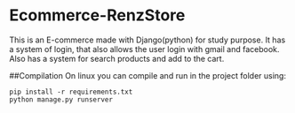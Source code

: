 # Ecommerce-RenzStore
This is an E-commerce made with Django(python) for study purpose. It has a system of login, that also allows the user login with gmail and facebook.
Also has a system for search products and add to the cart.

##Compilation
On linux you can compile and run in the project folder using:
```shell
pip install -r requirements.txt
python manage.py runserver
```
 

